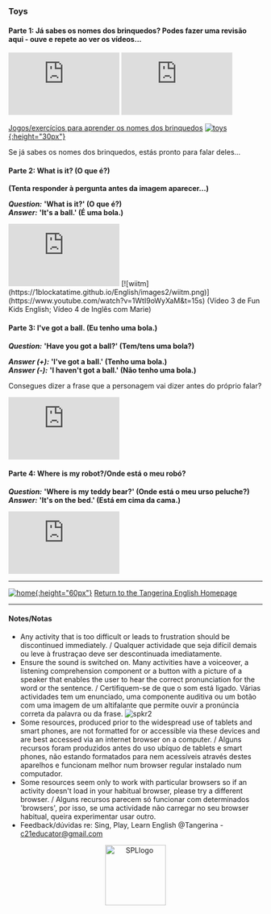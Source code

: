 ### Toys

#### Parte 1: Já sabes os nomes dos brinquedos? Podes fazer uma revisão aqui - ouve e repete ao ver os vídeos... 

<!---(1). [![wedt](/images/wedt.PNG)](https://www.youtube.com/watch?v=0tBTF6qV1ZY) [WOW English - Dangerous toys](https://www.youtube.com/watch?v=0tBTF6qV1ZY)
(2). [![wemt](/images/wemt.PNG)](https://www.youtube.com/watch?v=mMo8cWHXlck) [WOW English - Magic toys](https://www.youtube.com/watch?v=mMo8cWHXlck)-->

<iframe width="220" height="124" src="https://www.youtube.com/embed/yk6zxpRoh9g" frameborder="0" allow="accelerometer; autoplay; clipboard-write; encrypted-media; gyroscope; picture-in-picture" allowfullscreen></iframe> <iframe width="220" height="124" src="https://www.youtube.com/embed/gGxaTfzmuMI" frameborder="0" allow="accelerometer; autoplay; clipboard-write; encrypted-media; gyroscope; picture-in-picture" allowfullscreen></iframe>  

[Jogos/exercícios para aprender os nomes dos brinquedos](https://tangerina-pt.github.io/English/Toys_B_Vocab) [![toys](https://1blockatatime.github.io/English/images/toys.PNG){:height="30px"}](https://tangerina-pt.github.io/English/Toys_B_Vocab)  

Se já sabes os nomes dos brinquedos, estás pronto para falar deles...  

#### Parte 2: What is it? (O que é?)
**(Tenta responder à pergunta antes da imagem aparecer...)**  

***Question:*** **'What is it?' (O que é?)**  
***Answer:*** **'It's a ball.' (É uma bola.)**  

<iframe width="220" height="124" src="https://www.youtube.com/embed/8-SWzpdcl6E" frameborder="0" allow="accelerometer; autoplay; clipboard-write; encrypted-media; gyroscope; picture-in-picture" allowfullscreen></iframe> [![wiitm](https://1blockatatime.github.io/English/images2/wiitm.png)](https://www.youtube.com/watch?v=1WtI9oWyXaM&t=15s)  
(Vídeo 3 de Fun Kids English; Vídeo 4 de Inglês com Marie)   

#### Parte 3: I've got a ball. (Eu tenho uma bola.)

***Question:*** **'Have you got a ball?' (Tem/tens uma bola?)**  

***Answer (+):*** **'I've got a ball.' (Tenho uma bola.)**  
***Answer (-):*** **'I haven't got a ball.' (Não tenho uma bola.)**  

Consegues dizer a frase que a personagem vai dizer antes do próprio falar?  
<iframe width="220" height="124" src="https://www.youtube.com/embed/ibTiIaI6KsE" title="YouTube video player" frameborder="0" allow="accelerometer; autoplay; clipboard-write; encrypted-media; gyroscope; picture-in-picture; web-share" allowfullscreen></iframe>  

#### Parte 4: Where is my robot?/Onde está o meu robó?

***Question:*** **'Where is my teddy bear?' (Onde está o meu urso peluche?)**  
***Answer:*** **'It's on the bed.' (Está em cima da cama.)**  

<iframe width="220" height="124" src="https://www.youtube.com/embed/YI6VAsGlk7U" frameborder="0" allow="accelerometer; autoplay; clipboard-write; encrypted-media; gyroscope; picture-in-picture" allowfullscreen></iframe>  

***
[![home](https://1blockatatime.github.io/English/images/home.png){:height="60px"}](https://tangerina-pt.github.io/English) [Return to the Tangerina English Homepage](https://tangerina-pt.github.io/English)  

***

#### Notes/Notas
* Any activity that is too difficult or leads to frustration should be discontinued immediately. / Qualquer actividade que seja difícil demais ou leve à frustraçao deve ser descontinuada imediatamente.
* Ensure the sound is switched on. Many activities have a voiceover, a listening comprehension component or a button with a picture of a speaker that enables the user to hear the correct pronunciation for the word or the sentence. / Certifiquem-se de que o som está ligado. Várias actividades tem um enunciado, uma componente auditiva ou um botão com uma imagem de um altifalante que permite ouvir a pronúncia correta da palavra ou da frase. ![spkr2](/images/spkr2.PNG)
* Some resources, produced prior to the widespread use of tablets and smart phones, are not formatted for or accessible via these devices and are best accessed via an internet browser on a computer. / Alguns recursos foram produzidos antes do uso ubíquo de tablets e smart phones, não estando formatados para nem acessíveis através destes aparelhos e funcionam melhor num browser regular instalado num computador.
* Some resources seem only to work with particular browsers so if an activity doesn't load in your habitual browser, please try a different browser. / Alguns recursos parecem só funcionar com determinados 'browsers', por isso, se uma actividade não carregar no seu browser habitual, queira experimentar usar outro.
* Feedback/dúvidas re: Sing, Play, Learn English @Tangerina - c21educator@gmail.com  
<p align="center">
<img width="120" src="https://1blockatatime.github.io/English/images2/spl_logo.png" alt="SPLlogo">
</p>
